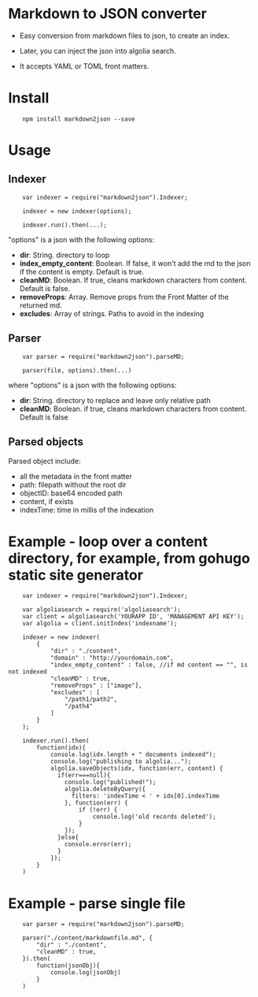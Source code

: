 # Markdown to JSON converter

* Easy conversion from markdown files to json, to create an index.

* Later, you can inject the json into algolia search.

* It accepts YAML or TOML front matters.

# Install

		npm install markdown2json --save

# Usage

## Indexer

		var indexer = require("markdown2json").Indexer;

		indexer = new indexer(options);

		indexer.run().then(...);


"options" is a json with the following options:


* **dir**: String. directory to loop
* **index_empty_content**: Boolean. If false, it won't add the md to the json if the content is empty. Default is true.
* **cleanMD**: Boolean. If true, cleans markdown characters from content. Default is false.
* **removeProps**: Array. Remove props from the Front Matter of the returned md.
* **excludes**: Array of strings. Paths to avoid in the indexing

## Parser

		var parser = require("markdown2json").parseMD;

		parser(file, options).then(...)

where "options" is a json with the following options:

* **dir**: String. directory to replace and leave only relative path
* **cleanMD**: Boolean. if true, cleans markdown characters from content. Default is false

## Parsed objects

Parsed object include:

- all the metadata in the front matter
- path: filepath without the root dir
- objectID: base64 encoded path
- content, if exists
- indexTime: time in millis of the indexation

# Example - loop over a content directory, for example, from gohugo static site generator

		var indexer = require("markdown2json").Indexer;

		var algoliasearch = require('algoliasearch');
		var client = algoliasearch('YOURAPP ID', 'MANAGEMENT API KEY');
		var algolia = client.initIndex('indexname');

		indexer = new indexer(
			{
				"dir" : "./content",
				"domain" : "http://yourdomain.com",
				"index_empty_content" : false, //if md content == "", is not indexed
				"cleanMD" : true,
				"removeProps" : ["image"],
				"excludes" : [
					"/path1/path2",
					"/path4"
				]
			}
		);

		indexer.run().then(
			function(idx){
				console.log(idx.length + " documents indexed");
				console.log("publishing to algolia...");
				algolia.saveObjects(idx, function(err, content) {
				  if(err===null){
					console.log("published!");
					algolia.deleteByQuery({
					  filters: 'indexTime < ' + idx[0].indexTime
					}, function(err) {
						if (!err) {
						    console.log('old records deleted');
						}
					});
				  }else{
				  	console.error(err);
				  }
				});
			}	
		)

# Example - parse single file

		var parser = require("markdown2json").parseMD;

		parser("./content/markdownfile.md", {
			"dir" : "./content",
			"cleanMD" : true,
		}).then(
			function(jsonObj){
				console.log(jsonObj)
			}
		)

